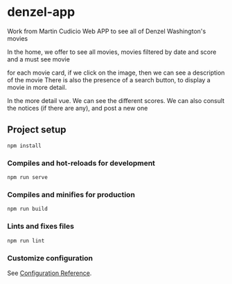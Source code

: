 # denzel-app

Work from Martin Cudicio
Web APP to see all of Denzel Washington's movies

In the home, we offer to see all movies, movies filtered by date and score and a must see movie

for each movie card, if we click on the image, then we can see a description of the movie
There is also the presence of a search button, to display a movie in more detail.



In the more detail vue. We can see the different scores. We can also consult the notices (if there are any), and post a new one


## Project setup
```
npm install
```

### Compiles and hot-reloads for development
```
npm run serve
```

### Compiles and minifies for production
```
npm run build
```

### Lints and fixes files
```
npm run lint
```

### Customize configuration
See [Configuration Reference](https://cli.vuejs.org/config/).
